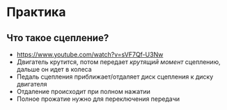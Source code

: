 # Практика

## Что такое сцепление?

- https://www.youtube.com/watch?v=sVF7Qf-U3Nw
- Двигатель крутится, потом передает _крутящий момент_ сцеплению, дальше он идет в колеса
- Педаль сцепления приближает/отдаляет диск сцепления к диску двигателя
- Отдаление происходит при полном нажатии
- Полное прожатие нужно для переключения передачи